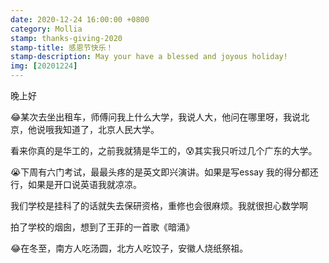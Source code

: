 ```yaml
---
date: 2020-12-24 16:00:00 +0800
category: Mollia
stamp: thanks-giving-2020
stamp-title: 感恩节快乐！
stamp-description: May your have a blessed and joyous holiday!
img: [20201224]
---
```


晚上好

😂某次去坐出租车，师傅问我上什么大学，我说人大，他问在哪里呀，我说北京，他说哦我知道了，北京人民大学。

看来你真的是华工的，之前我就猜是华工的，😰其实我只听过几个广东的大学。

😭下周有六门考试，最最头疼的是英文即兴演讲。如果是写essay 我的得分都还行，如果是开口说英语我就凉凉。

我们学校是挂科了的话就失去保研资格，重修也会很麻烦。我就很担心数学啊

拍了学校的烟囱，想到了王菲的一首歌《暗涌》

😂在冬至，南方人吃汤圆，北方人吃饺子，安徽人烧纸祭祖。